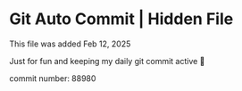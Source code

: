 # Git Auto Commit | Hidden File

This file was added Feb 12, 2025

Just for fun and keeping my daily git commit active 🤪

commit number: 88980
